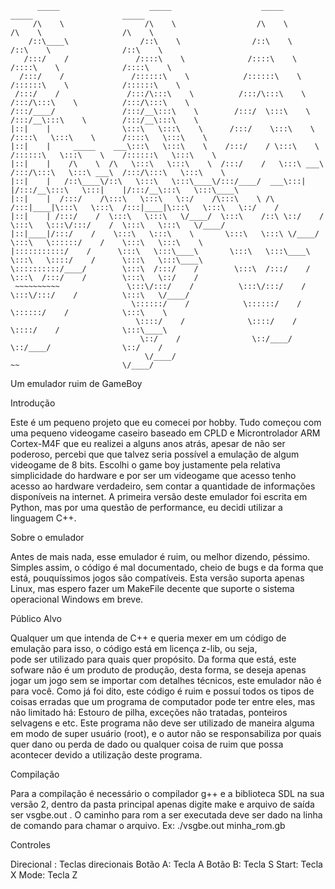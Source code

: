           _____                    _____                    _____                    _____                    _____          
         /\    \                  /\    \                  /\    \                  /\    \                  /\    \         
        /::\____\                /::\    \                /::\    \                /::\    \                /::\    \        
       /:::/    /               /::::\    \              /::::\    \              /::::\    \              /::::\    \       
      /:::/    /               /::::::\    \            /::::::\    \            /::::::\    \            /::::::\    \      
     /:::/    /               /:::/\:::\    \          /:::/\:::\    \          /:::/\:::\    \          /:::/\:::\    \     
    /:::/____/               /:::/__\:::\    \        /:::/  \:::\    \        /:::/__\:::\    \        /:::/__\:::\    \    
    |::|    |                \:::\   \:::\    \      /:::/    \:::\    \      /::::\   \:::\    \      /::::\   \:::\    \   
    |::|    |     _____    ___\:::\   \:::\    \    /:::/    / \:::\    \    /::::::\   \:::\    \    /::::::\   \:::\    \  
    |::|    |    /\    \  /\   \:::\   \:::\    \  /:::/    /   \:::\ ___\  /:::/\:::\   \:::\ ___\  /:::/\:::\   \:::\    \ 
    |::|    |   /::\____\/::\   \:::\   \:::\____\/:::/____/  ___\:::|    |/:::/__\:::\   \:::|    |/:::/__\:::\   \:::\____\
    |::|    |  /:::/    /\:::\   \:::\   \::/    /\:::\    \ /\  /:::|____|\:::\   \:::\  /:::|____|\:::\   \:::\   \::/    /
    |::|    | /:::/    /  \:::\   \:::\   \/____/  \:::\    /::\ \::/    /  \:::\   \:::\/:::/    /  \:::\   \:::\   \/____/ 
    |::|____|/:::/    /    \:::\   \:::\    \       \:::\   \:::\ \/____/    \:::\   \::::::/    /    \:::\   \:::\    \     
    |:::::::::::/    /      \:::\   \:::\____\       \:::\   \:::\____\       \:::\   \::::/    /      \:::\   \:::\____\    
    \::::::::::/____/        \:::\  /:::/    /        \:::\  /:::/    /        \:::\  /:::/    /        \:::\   \::/    /    
     ~~~~~~~~~~               \:::\/:::/    /          \:::\/:::/    /          \:::\/:::/    /          \:::\   \/____/     
                               \::::::/    /            \::::::/    /            \::::::/    /            \:::\    \         
                                \::::/    /              \::::/    /              \::::/    /              \:::\____\        
                                 \::/    /                \::/____/                \::/____/                \::/    /        
                                  \/____/                                           ~~                       \/____/         
                                                                                                       

Um emulador ruim de GameBoy


Introdução

Este é um pequeno projeto que eu comecei por hobby. Tudo começou com uma pequeno videogame caseiro baseado em CPLD e 
Microntrolador ARM Cortex-M4F que eu realizei a alguns anos atrás, apesar de não ser poderoso, percebi que que talvez 
seria possível a emulação de algum videogame de 8 bits. Escolhi o game boy justamente pela relativa simplicidade do 
hardware e por ser um videogame que acesso tenho acesso ao hardware verdadeiro, sem contar a quantidade de informações 
disponíveis na internet. A primeira versão deste emulador foi escrita em Python, mas por uma questão de performance, 
eu decidi utilizar a linguagem C++.

Sobre o emulador

Antes de mais nada, esse emulador é ruim, ou melhor dizendo, péssimo. Simples assim, o código é mal documentado, 
cheio de bugs e  da forma que está, pouquíssimos jogos são compatíveis. Esta versão suporta apenas Linux, mas espero 
fazer um MakeFile decente que suporte o sistema operacional Windows em breve.

Público Alvo 

Qualquer um que intenda de C++ e queria mexer em um código de emulação para isso, o código está em licença z-lib, ou seja,  
pode ser utilizado para quais quer propósito. Da forma que está, este sofware não é um produto de produção, desta forma, 
se deseja apenas jogar um jogo sem se importar com detalhes técnicos, este emulador não é para você.
Como já foi dito, este código é ruim e possuí todos os tipos de coisas erradas que um programa de computador pode ter entre eles, 
mas não limitado há: Estouro de pilha, exceções não tratadas, ponteiros selvagens  e etc. Este programa não deve ser utilizado de 
maneira alguma em modo de super usuário (root), e o autor não se responsabiliza por quais quer dano ou perda de dado ou qualquer 
coisa de ruim que possa acontecer devido a utilização deste programa.

Compilação

Para a compilação é necessário o compilador g++ e a biblioteca SDL na sua versão 2, dentro da pasta principal apenas digite make e arquivo de saída ser vsgbe.out . O caminho para rom a ser executada deve ser dado na linha de comando para chamar o arquivo. Ex: ./vsgbe.out minha_rom.gb


Controles

Direcional : Teclas direcionais 
Botão A: Tecla A 
Botão B: Tecla S 
Start: Tecla X
Mode: Tecla Z
